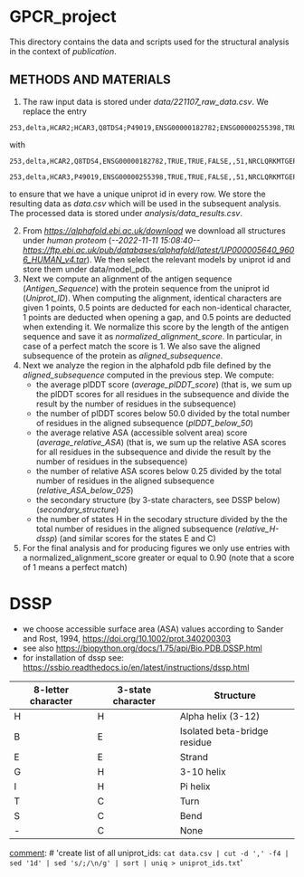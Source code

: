 # GPCR_project

This directory contains the data and scripts used for the structural analysis in the context of *publication*.

## METHODS AND MATERIALS

1) The raw input data is stored under *data/221107_raw_data.csv*. We replace the entry 
```
253,delta,HCAR2;HCAR3,Q8TDS4;P49019,ENSG00000182782;ENSG00000255398,TRUE,TRUE,FALSE,,51,NRCLQRKMTGEPDNNRSTSVELTGDPNKTRGAPEALMANSGEPWSPSYLGP
```
with 
```
253,delta,HCAR2,Q8TDS4,ENSG00000182782,TRUE,TRUE,FALSE,,51,NRCLQRKMTGEPDNNRSTSVELTGDPNKTRGAPEALMANSGEPWSPSYLGP

253,delta,HCAR3,P49019,ENSG00000255398,TRUE,TRUE,FALSE,,51,NRCLQRKMTGEPDNNRSTSVELTGDPNKTRGAPEALMANSGEPWSPSYLGP
```
to ensure that we have a unique uniprot id in every row. We store the resulting data as *data.csv* which will be used in the subsequent analysis. The processed data is stored under *analysis/data_results.csv*.

2) From *https://alphafold.ebi.ac.uk/download* we download all structures under *human proteom* (*--2022-11-11 15:08:40--  https://ftp.ebi.ac.uk/pub/databases/alphafold/latest/UP000005640_9606_HUMAN_v4.tar*). We then select the relevant models by uniprot id and store them under data/model_pdb.
3) Next we compute an alignment of the antigen sequence (*Antigen_Sequence*) with the protein sequence from the uniprot id (*Uniprot_ID*). When computing the alignment, identical characters are given 1 points, 0.5 points are deducted for each non-identical character, 1 points are deducted when opening a gap, and 0.5 points are deducted when extending it. We normalize this score by the length of the antigen sequence and save it as *normalized_alignment_score*. In particular, in case of a perfect match the score is 1. We also save the aligned subsequence of the protein as *aligned_subsequence*.
4) Next we analyze the region in the alphafold pdb file defined by the *aligned_subsequence* computed in the previous step. We compute:
    + the average plDDT score (*average_plDDT_score*) (that is, we sum up the plDDT scores for all residues in the subsequence and divide the result by the number of residues in the subsequence)
    + the number of plDDT scores below 50.0 divided by the total number of residues in the aligned subsequence (*plDDT_below_50*)
    + the average relative ASA (accessible solvent area) score (*average_relative_ASA*) (that is, we sum up the relative ASA scores for all residues in the subsequence and divide the result by the number of residues in the subsequence)
    + the number of relative ASA scores below 0.25 divided by the total number of residues in the aligned subsequence (*relative_ASA_below_025*)
    + the secondary structure (by 3-state characters, see DSSP below) (*secondary_structure*)
    + the number of states H in the secodary structure divided by the the total number of residues in the aligned subsequence (*relative_H-dssp*) (and similar scores for the states E and C)
5) For the final analysis and for producing figures we only use entries with a normalized_alignment_score greater or equal to 0.90 (note that a score of 1 means a perfect match)


# DSSP
+ we choose accessible surface area (ASA) values according to Sander and Rost, 1994, https://doi.org/10.1002/prot.340200303
+ see also https://biopython.org/docs/1.75/api/Bio.PDB.DSSP.html
+ for installation of dssp see: https://ssbio.readthedocs.io/en/latest/instructions/dssp.html 

| 8-letter character | 3-state character | Structure                    |
|--------------------|-------------------|------------------------------|
| H                  | H                 | Alpha helix (3-12)           |
| B                  | E                 | Isolated beta-bridge residue |
| E                  | E                 | Strand                       |
| G                  | H                 | 3-10 helix                   |
| I                  | H                 | Pi helix                     |
| T                  | C                 | Turn                         |
| S                  | C                 | Bend                         |
| -                  | C                 | None                         |


[comment]: # '## CMDs'

[comment]: # 'create list of all uniprot_ids: ```cat data.csv | cut -d ',' -f4 | sed '1d' | sed 's/;/\n/g' | sort | uniq > uniprot_ids.txt```'

